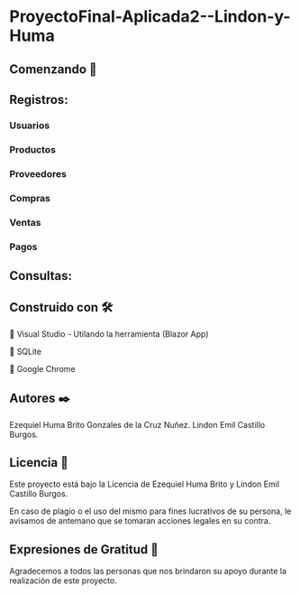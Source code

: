 # ProyectoFinal-Aplicada2--Lindon-y-Huma

## Comenzando 🚀

## Registros:

### Usuarios

### Productos

### Proveedores

### Compras

### Ventas

### Pagos

## Consultas:


## Construido con 🛠️
	Visual Studio - Utilando la herramienta (Blazor App)

	SQLite

	Google Chrome

## Autores ✒️
Ezequiel Huma Brito Gonzales de la Cruz Nuñez.
Lindon Emil Castillo Burgos. 


## Licencia 📄
Este proyecto está bajo la Licencia de Ezequiel Huma Brito y Lindon Emil Castillo Burgos.

En caso de plagio o el uso del mismo para fines lucrativos de su persona, le avisamos de antemano que se tomaran acciones
legales en su contra.  

## Expresiones de Gratitud 🎁
Agradecemos a todos las personas que nos brindaron su apoyo durante la realización de este proyecto.
